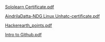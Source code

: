 [Sololearn Certificate.pdf](https://github.com/Aindriladatt/M1_ProjectGoal_Application/files/8010565/Sololearn.Certificate.pdf)


[AindrilaDatta-NDG Linux Unhatc-certificate.pdf](https://github.com/Aindriladatt/M1_ProjectGoal_Application/files/8010572/AindrilaDatta-NDG.Linux.Unhatc-certificate.pdf)


[Hackerearth_points.pdf](https://github.com/Aindriladatt/M1_BookMySeat_Application/files/8040118/Hackerearth_points.pdf)



[Intro to Github.pdf](https://github.com/Aindriladatt/M1_ProjectGoal_Application/files/8010646/Intro.to.Github.pdf)








